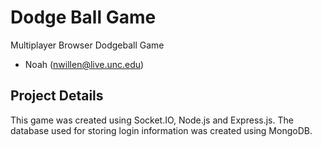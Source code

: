 # Dodge Ball Game
Multiplayer Browser Dodgeball Game 

- Noah (nwillen@live.unc.edu)


## Project Details
This game was created using Socket.IO, Node.js and Express.js. The database used for storing login information was created using MongoDB.
